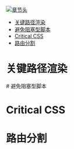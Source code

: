 [![章节头](https://parg.co/UGp)](https://parg.co/UGZ) 
 - [关键路径渲染](#%E5%85%B3%E9%94%AE%E8%B7%AF%E5%BE%84%E6%B8%B2%E6%9F%93)
- [避免阻塞型脚本](#%E9%81%BF%E5%85%8D%E9%98%BB%E5%A1%9E%E5%9E%8B%E8%84%9A%E6%9C%AC)
- [Critical CSS](#critical-css)
- [路由分割](#%E8%B7%AF%E7%94%B1%E5%88%86%E5%89%B2) 

# 关键路径渲染
# 避免阻塞型脚本
# Critical CSS
# 路由分割
